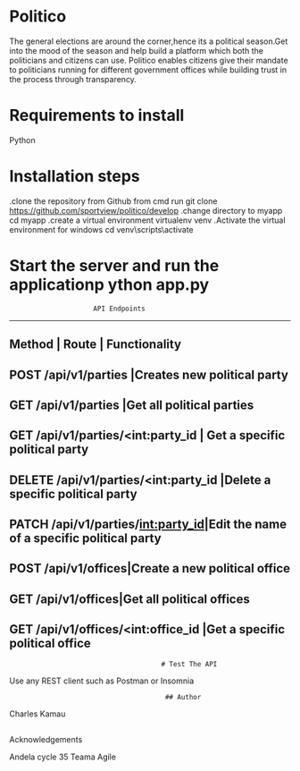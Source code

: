 # Politico
The general elections are around the corner,hence its a political season.Get into the mood of the season and help build a platform which both the politicians and citizens can use. Politico enables citizens give their mandate to politicians running for different government offices while building trust in the  process through transparency.

# Requirements to install
 Python

# Installation steps
.clone the repository from Github from cmd run git clone https://github.com/sportview/politico/develop
.change directory to myapp cd myapp
.create a virtual environment virtualenv venv
.Activate the virtual environment for windows cd venv\scripts\activate 
 
 # Start the server and run the applicationp ython app.py

                                            
                         API Endpoints
---------------------------------------------------------------------------------------
Method	|      Route	|      Functionality
---------------------------------------------------------------------------------------
POST	/api/v1/parties	 |Creates new political party
---------------------------------------------------------------------------------------
GET	/api/v1/parties 	|Get all political parties
---------------------------------------------------------------------------------------
GET	/api/v1/parties/<int:party_id	| Get a specific political party
---------------------------------------------------------------------------------------
DELETE	/api/v1/parties/<int:party_id |Delete a specific political party
---------------------------------------------------------------------------------------
PATCH	/api/v1/parties/<int:party_id>|Edit the name of a specific political party
---------------------------------------------------------------------------------------
POST	/api/v1/offices|Create a new political office
---------------------------------------------------------------------------------------
GET	/api/v1/offices|Get all political offices
---------------------------------------------------------------------------------------
GET	/api/v1/offices/<int:office_id	|Get a specific political office
---------------------------------------------------------------------------------------
 
                                          # Test The API 
Use any REST client such as Postman or Insomnia

                                           ## Author
Charles Kamau

## 
Acknowledgements

Andela cycle 35 Teama Agile
